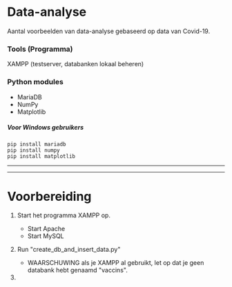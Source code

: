 # Data-analyse
Aantal voorbeelden van data-analyse gebaseerd op data van Covid-19.

### Tools (Programma)
XAMPP (testserver, databanken lokaal beheren)

### Python modules
* MariaDB 
* NumPy
* Matplotlib

##### Voor Windows gebruikers
```
pip install mariadb
pip install numpy
pip install matplotlib
```
___
___
# Voorbereiding
1.	Start het programma XAMPP op.
	*	Start Apache
	* Start MySQL

2.	Run "create_db_and_insert_data.py"
	* WAARSCHUWING als je XAMPP al gebruikt, let op dat je geen databank hebt genaamd "vaccins".

3. 
